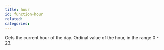 ```yaml
---
title: hour
id: function-hour
related:
categories:
---
```


Gets the current hour of the day.
        Ordinal value of the hour, in the range 0 - 23.